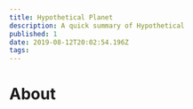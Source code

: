 ```yaml
---
title: Hypothetical Planet
description: A quick summary of Hypothetical
published: 1
date: 2019-08-12T20:02:54.196Z
tags: 
---
```


# About